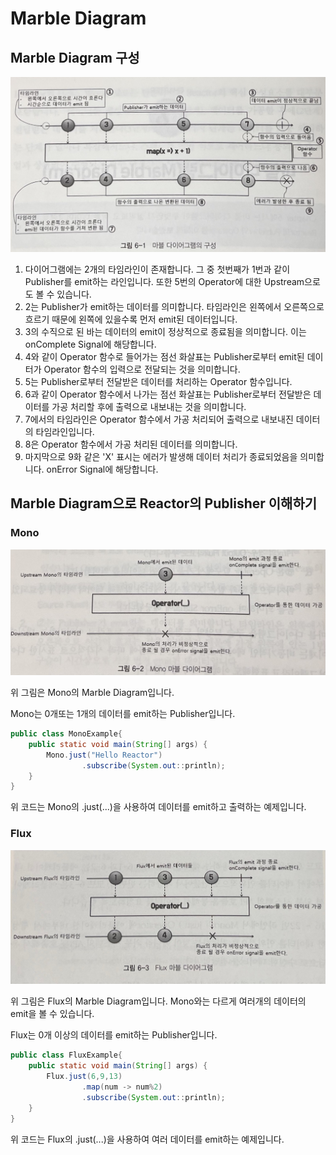 # Marble Diagram

## Marble Diagram 구성

![](img/marblediagram.jpeg)

1. 다이어그램에는 2개의 타임라인이 존재합니다. 그 중 첫번째가 1번과 같이 Publisher를 emit하는 라인입니다. 또한 5번의 Operator에 대한 Upstream으로도 볼 수 있습니다.
2. 2는 Publisher가 emit하는 데이터를 의미합니다. 타임라인은 왼쪽에서 오른쪽으로 흐르기 때문에 왼쪽에 있을수록 먼저 emit된 데이터입니다.
3. 3의 수직으로 된 바는 데이터의 emit이 정상적으로 종료됨을 의미합니다. 이는 onComplete Signal에 해당합니다.
4. 4와 같이 Operator 함수로 들어가는 점선 화살표는 Publisher로부터 emit된 데이터가 Operator 함수의 입력으로 전달되는 것을 의미합니다.
5. 5는 Publisher로부터 전달받은 데이터를 처리하는 Operator 함수입니다.
6. 6과 같이 Operator 함수에서 나가는 점선 화살표는 Publisher로부터 전달받은 데이터를 가공 처리할 후에 출력으로 내보내는 것을 의미합니다.
7. 7에서의 타임라인은 Operator 함수에서 가공 처리되어 출력으로 내보내진 데이터의 타임라인입니다.
8. 8은 Operator 함수에서 가공 처리된 데이터를 의미합니다.
9. 마지막으로 9화 같은 'X' 표시는 에러가 발생해 데이터 처리가 종료되었음을 의미합니다. onError Signal에 해당합니다.

## Marble Diagram으로 Reactor의 Publisher 이해하기

### Mono

![](img/mono.jpeg)

위 그림은 Mono의 Marble Diagram입니다.

Mono는 0개또는 1개의 데이터를 emit하는 Publisher입니다.

~~~java
public class MonoExample{
    public static void main(String[] args) {
        Mono.just("Hello Reactor")
                .subscribe(System.out::println);
    }
}
~~~

위 코드는 Mono의 .just(...)을 사용하여 데이터를 emit하고 출력하는 예제입니다.

### Flux

![](img/flux.jpeg)

위 그림은 Flux의 Marble Diagram입니다. Mono와는 다르게 여러개의 데이터의 emit을 볼 수 있습니다.

Flux는 0개 이상의 데이터를 emit하는 Publisher입니다.

~~~java
public class FluxExample{
    public static void main(String[] args) {
        Flux.just(6,9,13)
                .map(num -> num%2)
                .subscribe(System.out::println);
    }
}
~~~

위 코드는 Flux의 .just(...)을 사용하여 여러 데이터를 emit하는 예제입니다.


